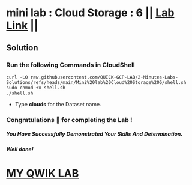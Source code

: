 # mini lab : Cloud Storage : 6 || [Lab Link](https://www.cloudskillsboost.google/games/5702/labs/36443) ||

## Solution

### Run the following Commands in CloudShell

```
curl -LO raw.githubusercontent.com/QUICK-GCP-LAB/2-Minutes-Labs-Solutions/refs/heads/main/Mini%20lab%20Cloud%20Storage%206/shell.sh
sudo chmod +x shell.sh
./shell.sh
```

* Type **clouds** for the Dataset name.

### Congratulations 🎉 for completing the Lab !

##### *You Have Successfully Demonstrated Your Skills And Determination.*

#### *Well done!*

# [MY QWIK LAB](https://www.youtube.com/@MyQwiklab)
